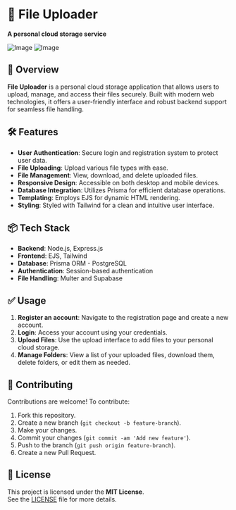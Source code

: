# 📁 File Uploader

**A personal cloud storage service**

![Image](https://github.com/user-attachments/assets/dce20ed5-bd90-46c9-b569-76d9c083264c)
![Image](https://github.com/user-attachments/assets/01861f64-437e-49c5-ad72-5d6cb55f1f23)

## 🚀 Overview

**File Uploader** is a personal cloud storage application that allows users to upload, manage, and access their files securely. Built with modern web technologies, it offers a user-friendly interface and robust backend support for seamless file handling.

## 🛠️ Features

- **User Authentication**: Secure login and registration system to protect user data.
- **File Uploading**: Upload various file types with ease.
- **File Management**: View, download, and delete uploaded files.
- **Responsive Design**: Accessible on both desktop and mobile devices.
- **Database Integration**: Utilizes Prisma for efficient database operations.
- **Templating**: Employs EJS for dynamic HTML rendering.
- **Styling**: Styled with Tailwind for a clean and intuitive user interface.

## 📦 Tech Stack

- **Backend**: Node.js, Express.js
- **Frontend**: EJS, Tailwind
- **Database**: Prisma ORM - PostgreSQL
- **Authentication**: Session-based authentication
- **File Handling**: Multer and Supabase

## ✅ Usage

1. **Register an account**: Navigate to the registration page and create a new account.
2. **Login**: Access your account using your credentials.
3. **Upload Files**: Use the upload interface to add files to your personal cloud storage.
4. **Manage Folders**: View a list of your uploaded files, download them, delete folders, or edit them as needed.

## 🤝 Contributing

Contributions are welcome! To contribute:

1. Fork this repository.
2. Create a new branch (`git checkout -b feature-branch`).
3. Make your changes.
4. Commit your changes (`git commit -am 'Add new feature'`).
5. Push to the branch (`git push origin feature-branch`).
6. Create a new Pull Request.

## 📄 License

This project is licensed under the **MIT License**.  
See the [LICENSE](LICENSE) file for more details.
